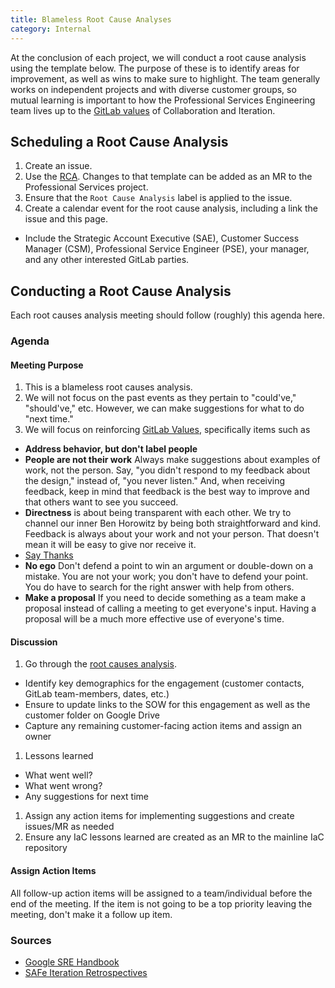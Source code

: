 ```yaml
---
title: Blameless Root Cause Analyses
category: Internal
---
```

At the conclusion of each project, we will conduct a root cause analysis using the template below.  The purpose of these is to identify areas for improvement, as well as wins to make sure to highlight.  The team generally works on independent projects and with diverse customer groups, so mutual learning is important to how the Professional Services Engineering team lives up to the [GitLab values](/handbook/values/) of Collaboration and Iteration.







## Scheduling a Root Cause Analysis

1. Create an issue.
1. Use the [RCA](/handbook/engineering/root-cause-analysis/).  Changes to that template can be added as an MR to the Professional Services project.
1. Ensure that the `Root Cause Analysis` label is applied to the issue.
1. Create a calendar event for the root cause analysis, including a link the issue and this page.
  - Include the Strategic Account Executive (SAE), Customer Success Manager (CSM), Professional Service Engineer (PSE), your manager, and any other interested GitLab parties.

## Conducting a Root Cause Analysis

Each root causes analysis meeting should follow (roughly) this agenda here.

### Agenda

#### Meeting Purpose

1. This is a blameless root causes analysis.
1. We will not focus on the past events as they pertain to "could've," "should've," etc. However, we can make suggestions for what to do "next time."
1. We will focus on reinforcing [GitLab Values](/handbook/values/), specifically items such as
  - **Address behavior, but don't label people**
  - **People are not their work** Always make suggestions about examples of work, not the person. Say, "you didn't respond to my feedback about the design," instead of, "you never listen." And, when receiving feedback, keep in mind that feedback is the best way to improve and that others want to see you succeed.
  - **Directness** is about being transparent with each other. We try to channel our inner Ben Horowitz by being both straightforward and kind. Feedback is always about your work and not your person. That doesn't mean it will be easy to give nor receive it.
  - [Say Thanks](/handbook/communication/#say-thanks)
  - **No ego** Don't defend a point to win an argument or double-down on a mistake. You are not your work; you don't have to defend your point. You do have to search for the right answer with help from others.
  - **Make a proposal** If you need to decide something as a team make a proposal instead of calling a meeting to get everyone's input. Having a proposal will be a much more effective use of everyone's time.

#### Discussion

1. Go through the [root causes analysis](https://gitlab.com/gitlab-org/gitlab/-/blob/master/.gitlab/issue_templates/rca.md).
  - Identify key demographics for the engagement (customer contacts, GitLab team-members, dates, etc.)
  - Ensure to update links to the SOW for this engagement as well as the customer folder on Google Drive
  - Capture any remaining customer-facing action items and assign an owner
1. Lessons learned
  - What went well?
  - What went wrong?
  - Any suggestions for next time
1. Assign any action items for implementing suggestions and create issues/MR as needed
1. Ensure any IaC lessons learned are created as an MR to the mainline IaC repository

#### Assign Action Items

All follow-up action items will be assigned to a team/individual before the end of the meeting. If the item is not going to be a top priority leaving the meeting, don't make it a follow up item.

### Sources
- [Google SRE Handbook](https://landing.google.com/sre/book/chapters/postmortem.html)
- [SAFe Iteration Retrospectives](https://www.scaledagileframework.com/iteration-retrospective/)
